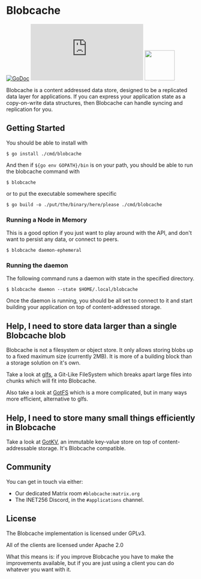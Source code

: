# Blobcache

[![GoDoc](https://godoc.org/github.com/blobcache/blobcache?status.svg)](http://godoc.org/github.com/blobcache/blobcache)
![Matrix](https://img.shields.io/matrix/blobcache:matrix.org?label=%23blobcache%3Amatrix.org&logo=matrix)
[<img src="https://discord.com/assets/cb48d2a8d4991281d7a6a95d2f58195e.svg" width="80">](https://discord.gg/TWy6aVWJ7f)

Blobcache is a content addressed data store, designed to be a replicated data layer for applications.
If you can express your application state as a copy-on-write data structures, then Blobcache can handle syncing and replication for you.

## Getting Started
You should be able to install with
```shell
$ go install ./cmd/blobcache
```

And then if `${go env GOPATH}/bin` is on your path, you should be able to run the blobcache command with
```shell
$ blobcache 
```

or to put the executable somewhere specific
```shell
$ go build -o ./put/the/binary/here/please ./cmd/blobcache 
```

### Running a Node in Memory
This is a good option if you just want to play around with the API, and don't want to persist any data, or connect to peers.

```shell
$ blobcache daemon-ephemeral
```

### Running the daemon
The following command runs a daemon with state in the specified directory. 
```shell
$ blobcache daemon --state $HOME/.local/blobcache
```

Once the daemon is running, you should be all set to connect to it and start building your application on top of content-addressed storage.

## Help, I need to store data larger than a single Blobcache blob
Blobcache is not a filesystem or object store.  It only allows storing blobs up to a fixed maximum size (currently 2MB).
It is more of a building block than a storage solution on it's own.
 
Take a look at [glfs](https://github.com/blobcache/glfs), a Git-Like FileSystem which breaks apart large files into chunks which will fit into Blobcache.

Also take a look at [GotFS](https://github.com/gotvc/got/tree/master/pkg/gotfs) which is a more complicated, but in many ways more efficient, alternative to glfs.

## Help, I need to store many small things efficiently in Blobcache
Take a look at [GotKV](https://github.com/gotvc/got/tree/master/pkg/gotkv), an immutable key-value store on top of content-addressable storage.
It's Blobcache compatible.

## Community
You can get in touch via either:
- Our dedicated Matrix room `#blobcache:matrix.org`
- The INET256 Discord, in the `#applications` channel.

## License
The Blobcache implementation is licensed under GPLv3.

All of the clients are licensed under Apache 2.0

What this means is: if you improve Blobcache you have to make the improvements available, but if you are just using a client you can do whatever you want with it.
